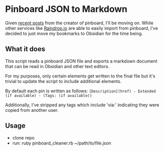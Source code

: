 # Pinboard JSON to Markdown

Given [recent posts](https://mastodon.social/@alexcox/112916413641632058) from the creator of pinboard, I'll be moving on.
While other services like [Raindrop.io](http://raindrop.io) are able to easily import from pinboard, I've decided to just move my bookmarks to Obsidian for the time being.

## What it does
This script reads a pinboard JSON file and exports a markdown document that can be read in Obsidian and other text editors.

For my purposes, only certain elements get written to the final file but it's trivial to update the script to include additional elements.

By default each pin is written as follows:
`[Description](href) - Extended (if available) - (Tags: (if available))`

Additionally, I've stripped any tags which include 'via:' indicating they were copied from another user.

## Usage
- clone repo
- run: ruby pinboard_cleaner.rb ~/path/to/file.json

